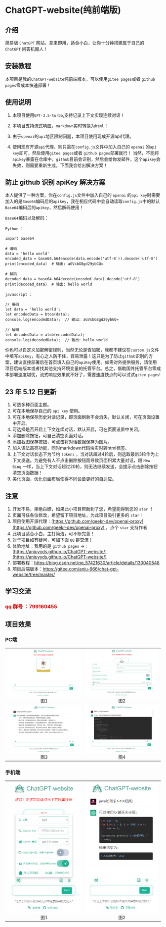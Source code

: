 # ChatGPT-website(纯前端版)

## 介绍

简易版 `ChatGPT` 网站，拿来即用，适合小白，让你十分钟搭建属于自己的 `ChatGPT` 问答机器人！

## 安装教程

本项目是我的`ChatGPT-website`纯前端版本，可以使用`gitee pages`或者 `github pages`零成本快速部署！

## 使用说明

1.  本项目使用`GPT-3.5-turbo`,支持记录上下文实现连续对话！

2.  本项目支持流式响应，`markdown`实时转换为`html`！

3.  由于`openai`的`api`地区限制问题，本项目使用现成开源api代理。

4.  使用现有开源`api`代理，则只需在`config.js`文件中加入自己的 `openai` 的`api key`即可，然后使用`gitee pages`或者 `github pages`部署就行！
当然，不能将`apikey`暴露在仓库中，`github`目前会识别，然后会给你发邮件，这个`apikey`会失效，则需要重新生成。下面我会给出解决方案！


## 防止 github 识别 apiKey 解决方案

本人提供了一种方案，你在`config.js`文件中加入自己的 `openai` 的`api key`时需要加入的是`Base64`编码后的`apikey`，我在相应代码中会自动读取`config.js`中的默认`Base64`编码后的`apikey`，然后解码使用！

`Base64`编码以及解码：

`Python` ：
```
import base64

# 编码
data = 'hello world'
encoded_data = base64.b64encode(data.encode('utf-8')).decode('utf-8')
print(encoded_data)  # 输出: aGVsbG8gd29ybGQ=

# 解码
decoded_data = base64.b64decode(encoded_data).decode('utf-8')
print(decoded_data)  # 输出: hello world
```
`javascript` ：

```
// 编码
let data = 'hello world';
let encodedData = btoa(data);
console.log(encodedData);  // 输出: aGVsbG8gd29ybGQ=

// 解码
let decodedData = atob(encodedData);
console.log(decodedData);  // 输出: hello world
```

你也可以自定义加密解密规则，当然无论是否加密，我都不建议在`custom.js`文件中填写`apiKey`，有心之人防不住，容易泄露！这只是为了防止`github`识别的方案，建议直接部署后在首页填入自己的`apiKey`使用。如需对外提供服务，请使用项目后端版本或者找其他支持环境变量的托管平台。总之，借助国外托管平台零成本部署速度堪忧，流式响应效果就不好了，需要速度快点的可以试试`gitee pages`!

## 23 年 5.12 日更新

 1. 可选多种页面主题。
 2. 可在本地保存自己的 `api key` 使用。
 3. 可在本地保存历史对话记录，即页面刷新不会消失，默认关闭，可在页面设置中开启。
 4. 可选择是否开启上下文连续对话，默认开启，可在页面设置中关闭。
 5. 添加删除按钮，可自己清空页面对话。
 6. 添加截图保存按钮，可点击将对话数据保存为图片。
 7. 加入语法高亮功能，同时markdown代码块实时转html标签。
 8. 上下文对话状态下为节约 `tokens` ，当对话超过4轮后，则选取最新3轮作为上下文发送。为避免有人不点击删除按钮而导致页面积累大量对话，跟 `New Bing` 一样，当上下文对话超过20轮，则无法继续发送，会提示点击删除按钮清空页面数据！
 9. 美化页面，优化页面布局使得不同设备更好的自适应。


## 注意

1. 开发不易，拒绝白嫖，如果此小项目帮助到了您，希望能得到您的 `star` ！
2. 页面可任各位修改，希望留下项目地址，为此项目吸引更多的 `star` !
3. 项目使用开源代理：[https://github.com/geekr-dev/openai-proxy](https://github.com/geekr-dev/openai-proxy) ，点个 `star` 支持作者
4. 此项目适合小白，主打简洁，可不断完善！
5. 对于项目如有疑问，可加下面 `QQ` 群交流！
6. 体验地址：我用的是 `github pages` -> : [https://aniuyyds.github.io/ChatGPT-website/](https://aniuyyds.github.io/ChatGPT-website/)
7.  部署教程：https://blog.csdn.net/qq_57421630/article/details/130040548
8.  项目后端版本：https://gitee.com/aniu-666/chat-gpt-website/tree/master/


## 学习交流 

### <font  color="#dd0000">qq 群号 ：799160455 </font>

## 项目效果

### PC端

<table>
    <tr>
        <td ><center><img src="./%E9%A1%B9%E7%9B%AE%E7%A4%BA%E4%BE%8B%E5%9B%BE/%E7%94%B5%E8%84%91%E7%AB%AF%E5%9B%BE%E7%89%87%E4%B8%80.png" width="400">图1</center></td>
        <td ><center><img src="./%E9%A1%B9%E7%9B%AE%E7%A4%BA%E4%BE%8B%E5%9B%BE/%E7%94%B5%E8%84%91%E7%AB%AF%E5%9B%BE%E7%89%87%E4%BA%8C.png" width="400">图2</center></td>
    </tr>
    <tr>
        <td ><center><img src="./%E9%A1%B9%E7%9B%AE%E7%A4%BA%E4%BE%8B%E5%9B%BE/%E7%94%B5%E8%84%91%E7%AB%AF%E5%9B%BE%E7%89%87%E4%B8%89.png" width="400">图3</center></td>
        <td ><center><img src="./%E9%A1%B9%E7%9B%AE%E7%A4%BA%E4%BE%8B%E5%9B%BE/%E7%94%B5%E8%84%91%E7%AB%AF%E5%9B%BE%E7%89%87%E5%9B%9B.png" width="400">图4</center></td>
    </tr>
</table>

### 手机端

<table>
    <tr>
        <td ><center><img src="./%E9%A1%B9%E7%9B%AE%E7%A4%BA%E4%BE%8B%E5%9B%BE/%E6%89%8B%E6%9C%BA%E7%AB%AF%E5%9B%BE%E4%B8%80.png" width="400">图1</center></td>
        <td ><center><img src="./%E9%A1%B9%E7%9B%AE%E7%A4%BA%E4%BE%8B%E5%9B%BE/%E6%89%8B%E6%9C%BA%E7%AB%AF%E5%9B%BE%E4%BA%8C.png" width="400">图2</center></td>
    </tr>
</table>

